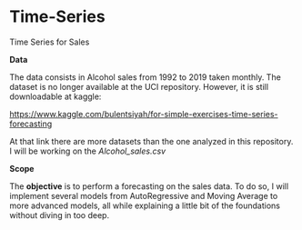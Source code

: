 # Time-Series
Time Series for Sales 


**Data**

The data consists in Alcohol sales from 1992 to 2019 taken monthly. The dataset is no longer available at the UCI repository. However, it is still downloadable at kaggle:

https://www.kaggle.com/bulentsiyah/for-simple-exercises-time-series-forecasting

At that link there are more datasets than the one analyzed in this repository. I will be working on the *Alcohol_sales.csv*


**Scope**

The **objective** is to perform a forecasting on the sales data. To do so, I will implement several models from AutoRegressive and Moving Average to more advanced models, all while explaining a little bit of the foundations without diving in too deep.
